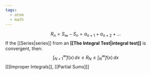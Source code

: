 ```yaml
---
tags:
  - atom
  - math
---
```

$$ R_n = S_\infty - S_n = a_{n+1} + a_{n+2} + \dots $$
If the [[Series|series]] from an **[[The Integral Test|integral test]]** is convergent, then:
$$ \int_{N+1}^\infty f(x) \, dx \le R_N \le \int_N^\infty f(x) \, dx $$
\[[[Improper Integrals]], [[Partial Sums]]\]
